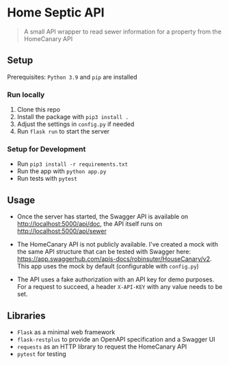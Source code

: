 # Home Septic API

> A small API wrapper to read sewer information for a property from the HomeCanary API

## Setup

Prerequisites: `Python 3.9` and `pip` are installed

### Run locally

1. Clone this repo
1. Install the package with `pip3 install .`
1. Adjust the settings in `config.py` if needed
1. Run `flask run` to start the server

### Setup for Development

- Run `pip3 install -r requirements.txt`
- Run the app with `python app.py`
- Run tests with `pytest`

## Usage

- Once the server has started, the Swagger API is available on <http://localhost:5000/api/doc>, the API itself runs on <http://localhost:5000/api/sewer>

- The HomeCanary API is not publicly available. I've created a mock with the same API structure that can be tested with Swagger here: <https://app.swaggerhub.com/apis-docs/robinsuter/HouseCanary/v2>. This app uses the mock by default (configurable with `config.py`)

- The API uses a fake authorization with an API key for demo purposes. For a request to succeed, a header `X-API-KEY` with any value needs to be set.

## Libraries

- `Flask` as a minimal web framework
- `flask-restplus` to provide an OpenAPI specification and a Swagger UI
- `requests` as an HTTP library to request the HomeCanary API
- `pytest` for testing
